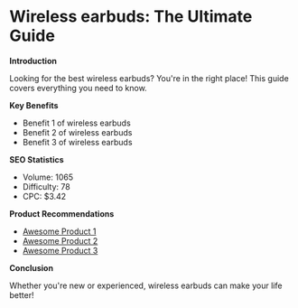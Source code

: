 # Wireless earbuds: The Ultimate Guide

**Introduction**

Looking for the best wireless earbuds? You're in the right place! This guide covers everything you need to know.

**Key Benefits**

- Benefit 1 of wireless earbuds
- Benefit 2 of wireless earbuds
- Benefit 3 of wireless earbuds

**SEO Statistics**

- Volume: 1065
- Difficulty: 78
- CPC: $3.42

**Product Recommendations**

- [Awesome Product 1]({AFF_LINK_1})
- [Awesome Product 2]({AFF_LINK_2})
- [Awesome Product 3]({AFF_LINK_3})

**Conclusion**

Whether you're new or experienced, wireless earbuds can make your life better!
